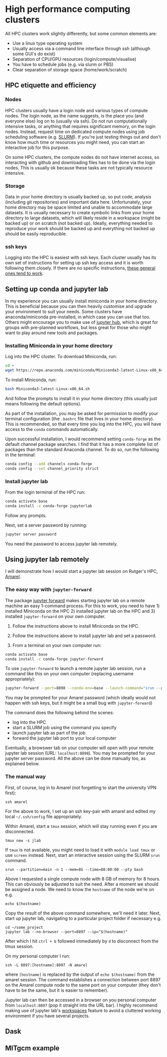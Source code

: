 # High performance computing clusters

All HPC clusters work slightly differently, but some common elements are:

* Use a linux type operating system
* Usually access via a command line interface through ssh (although some GUI's do exist)
* Separation of CPU/GPU resources (login/compute/visualise)
* You have to schedule jobs (e.g. via slurm or PBS)
* Clear separation of storage space (home/work/scratch)

## HPC etiquette and efficiency

### Nodes

HPC clusters usually have a login node and various types of compute nodes. The login node, as the name suggests, is the place you (and everyone else) log on to (usually via ssh). Do not run computationally intensive tasks, or anything that requires significant memory, on the login nodes. Instead, request time on dedicated compute nodes using job scheduling software (e.g. [SLURM](https://slurm.schedmd.com/documentation.html)). If you're just testing things out and don't know how much time or resources you might need, you can start an interactive job for this purpose. 

On some HPC clusters, the compute nodes do not have internet access, so interacting with github and downloading files has to be done via the login nodes. This is usually ok because these tasks are not typically resource intensive. 

### Storage

Data in your home directory is usually backed up, so put code, analysis (including git repositories) and important data here. Unfortunately, your home directory may be space limited and unable to accommodate large datasets. It is usually necessary to create symbolic links from your home directory to large datasets, which will likely reside in a workspace (might be backed up) or on scratch (not backed up). Ideally, everything needed to reproduce your work should be backed up and everything not backed up should be easily reproducible. 

### ssh keys

Logging into the HPC is easiest with ssh keys. Each cluster usually has its own set of instructions for setting up ssh key access and it is worth following them closely. If there are no specific instructions, [these general ones tend to work](https://www.digitalocean.com/community/tutorials/how-to-set-up-ssh-keys-2).

## Setting up conda and jupyter lab

In my experience you can usually install miniconda in your home directory. This is beneficial because you can then heavily customise and upgrade your environment to suit your needs. Some clusters have anaconda/miniconda pre-installed, in which case you can use that too. Others might encourage you to make use of [jupyter hub](https://jupyter.org/hub), which is great for groups with pre-planned workflows, but less great for those who might want to play around new tools and packages.

### Installing Miniconda in your home directory

Log into the HPC cluster. To download Miniconda, run:

```bash
cd ~
wget https://repo.anaconda.com/miniconda/Miniconda3-latest-Linux-x86_64.sh
```

To install Miniconda, run:

```bash
bash Miniconda3-latest-Linux-x86_64.sh
```

And follow the prompts to install it in your home directory (this usually just means following the default options).

As part of the installation, you may be asked for permission to modify your terminal configuration (the `.bashrc` file that lives in your home directory). This is recommended, so that every time you log into the HPC, you will have access to the `conda` commands automatically.

Upon successful installation, I would recommend setting `conda-forge` as the default channel package searches. I find that it has a more complete list of packages than the standard Anaconda channel. To do so, run the following in the terminal:

```bash
conda config --add channels conda-forge
conda config --set channel_priority strict
```

### Install jupyter lab

From the login terminal of the HPC run:

```bash
conda activate base
conda install -c conda-forge jupyterlab
```

Follow any prompts. 

Next, set a server password by running:

```bash
jupyter server password
```

You need the password to access jupyter lab remotely. 

## Using jupyter lab remotely

I will demonstrate how I would start a jupyter lab session on Rutger's HPC, [Amarel](https://oarc.rutgers.edu/resources/amarel/).

### The easy way with `jupyter-forward`

The package [jupyter forward](https://github.com/NCAR/jupyter-forward) makes starting jupyter lab on a remote machine an easy 1-command process. For this to work, you need to have 1) installed Miniconda on the HPC 2) installed jupyter lab on the HPC and 3) installed `jupyter-forward` on your own computer. 

1. Follow the instructions above to install Miniconda on the HPC. 

2. Follow the instructions above to install jupyter lab and set a password.

3. From a terminal on your own computer run:

```bash
conda activate base
conda install -c conda-forge jupyter-forward
```

To use `jupyter-forward` to launch a remote jupyter lab session, run a command like this on your own computer (replacing username appropriately):

```bash
jupyter-forward --port=8898 --conda-env=base --launch-command="srun --partition=main --mem=8000 --time=4:00:00" [username]@amarel.rutgers.edu
```

You may be prompted for your Amarel password (which ideally would not happen with ssh keys, but it might be a small bug with `jupyter-forward`)

The command does the following behind the scenes:
* log into the HPC
* start a SLURM job using the command you specify
* launch jupyter lab as part of the job
* forward the jupyter lab port to your local computer

Eventually, a browswer tab on your computer will open with your remote jupyter lab session (URL: `localhost:8898`). You may be prompted for your jupyter server password. All the above can be done manually too, as explained below. 

### The manual way

First, of course, log in to Amarel (not forgetting to start the university VPN first): 

    ssh amarel
    
For the above to work, I set up an ssh key-pair with amarel and edited my local `~/.ssh/config` file appropriately. 

Within Amarel, start a `tmux` session, which will stay running even if you are disconnected.

    tmux new -s jlab
    
If `tmux` is not available, you might need to load it with `module load tmux` or use `screen` instead. Next, start an interactive session using the SLURM `srun` command.
    
    srun --partition=main -n 1 --mem=8G --time=08:00:00 --pty bash
    
Above I requested a single compute node with 8 GB of memory for 8 hours. This can obviously be adjusted to suit the need. After a moment we should be assigned a node. We need to know the `hostname` of the node we're on e.g.
    
    echo $(hostname)
    
Copy the result of the above command somewhere, we'll need it later. Next, start up jupyter lab, navigating to a particular project folder if necessary e.g.

    cd ~/some_project
    jupyter lab --no-browser --port=8897 --ip="$(hostname)"
    
After which I hit `ctrl + b` followed immediately by `d` to disconnect from the tmux session.
    
On my personal computer I run:

    ssh -L 8897:[hostname]:8897 -N amarel
    
where `[hostname]` is replaced by the output of `echo $(hostname)` from the amarel session. The command establishes a connection between port 8897 on the Amarel compute node to the same port on your computer (they don't have to be the same, but it is easier to remember). 

Jupyter lab can then be accessed in a browser on you personal computer from `localhost:8897` (pop it straight into the URL bar). I highly recommend making use of jupyter lab's [workspaces](https://jupyterlab.readthedocs.io/en/stable/user/urls.html) feature to avoid a cluttered working environment if you have several projects. 

## Dask

## MITgcm example
